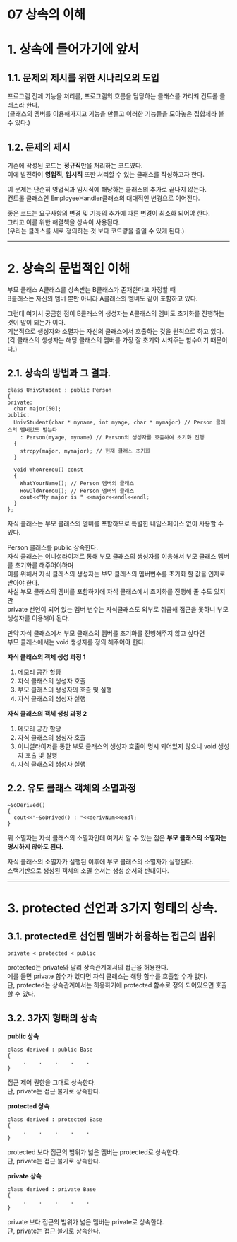 07 상속의 이해
=======================
# 1. 상속에 들어가기에 앞서
## 1.1. 문제의 제시를 위한 시나리오의 도입
프로그램 전체 기능을 처리를, 프로그램의 흐름을 담당하는 클래스를 가리켜 컨트롤 클래스라 한다.     
(클래스의 멤버를 이용해가지고 기능을 만들고 이러한 기능들을 모아놓은 집합체라 볼 수 있다.)     
     
## 1.2. 문제의 제시   
기존에 작성된 코드는 **정규직**만을 처리하는 코드였다.   
이에 발전하여 **영업직**, **임시직** 또한 처리할 수 있는 클래스를 작성하고자 한다.   

이 문제는 단순히 영업직과 임시직에 해당하는 클래스의 추가로 끝나지 않는다.       
컨트롤 클래스인 EmployeeHandler클래스의 대대적인 변경으로 이어진다.       
    
좋은 코드는 요구사항의 변경 및 기능의 추가에 따른 변경이 최소화 되어야 한다.   
그리고 이를 위한 해결책을 상속이 사용된다.    
(우리는 클래스를 새로 정의하는 것 보다 코드량을 줄일 수 있게 된다.)    
    
***
# 2. 상속의 문법적인 이해
부모 클래스 A클래스를 상속받는 B클래스가 존재한다고 가정할 때      
B클래스는 자신의 멤버 뿐만 아니라 A클래스의 멤버도 같이 포함하고 있다.       
    
그런데 여기서 궁금한 점이 B클래스의 생성자는 A클래스의 멤버도 초기화를 진행하는 것이 말이 되는가 이다.  
기본적으로 생성자와 소멸자는 자신의 클래스에서 호출하는 것을 원칙으로 하고 있다.     
(각 클래스의 생성자는 해당 클래스의 멤버를 가장 잘 초기화 시켜주는 함수이기 때문이다.)    
      
## 2.1. 상속의 방법과 그 결과.  
```
class UnivStudent : public Person
{
private:
  char major[50];
public:
  UnivStudent(char * myname, int myage, char * mymajor) // Person 클래스의 멤버값도 받는다
    : Person(myage, myname) // Person의 생성자를 호출하여 초기화 진행
  {
    strcpy(major, mymajor); // 현재 클래스 초기화 
  }  
  
  void WhoAreYou() const
  {
    WhatYourName(); // Person 멤버의 클래스
    HowOldAreYou(); // Person 멤버의 클래스
    cout<<"My major is " <<major<<endl<<endl;
  }
};
```
자식 클래스는 부모 클래스의 멤버를 포함하므로 특별한 네임스페이스 없이 사용할 수 있다.
    
Person 클래스를 public 상속한다.  
자식 클래스는 이니셜라이저르 통해 부모 클래스의 생성자를 이용해서 부모 클래스 멤버를 초기화를 해주어야하며    
이를 위해서 자식 클래스의 생성자는 부모 클래스의 멤버변수를 초기화 할 값을 인자로 받아야 한다.    
사실 부모 클래스의 멤버를 포함하기에 자식 클래스에서 초기화를 진행해 줄 수도 있지만  
private 선언이 되어 있는 멤버 변수는 자식클래스도 외부로 취급해 접근을 못하니 부모 생성자를 이용해야 된다.    
        
만약 자식 클래스에서 부모 클래스의 멤버를 초기화를 진행해주지 않고 싶다면   
부모 클래스에서는 void 생성자를 정의 해주어야 한다.   
  
**자식 클래스의 객체 생성 과정 1**        
   
1. 메모리 공간 할당
2. 자식 클래스의 생성자 호출
3. 부모 클래스의 생성자의 호출 및 실행
4. 자식 클래스의 생성자 실행
      
**자식 클래스의 객체 생성 과정 2**
   
1. 메모리 공간 할당
2. 자식 클래스의 생성자 호출
3. 이니셜라이저를 통한 부모 클래스의 생성자 호출이 명시 되어있지 않으니 void 생성자 호출 및 실행
4. 자식 클래스의 생성자 실행    
   
## 2.2. 유도 클래스 객체의 소멸과정    

```
~SoDerived()
{
  cout<<"~SoDrived() : "<<derivNum<<endl;
}
```
위 소멸자는 자식 클래스의 소멸자인데 여기서 알 수 있는 점은 **부모 클래스의 소멸자는 명시하지 않아도 된다.**            
    
자식 클래스의 소멸자가 실행된 이후에 부모 클래스의 소멸자가 실행된다.   
스택기반으로 생성된 객체의 소멸 순서는 생성 순서와 반대이다.  
         
***
# 3. protected 선언과 3가지 형태의 상속.  
## 3.1. protected로 선언된 멤버가 허용하는 접근의 범위      
```
private < protected < public
```
protected는 private와 달리 상속관계에서의 접근을 허용한다.    
예를 들면 private 함수가 있다면 자식 클래스는 해당 함수를 호출할 수가 없다.   
단, protected는 상속관계에서는 허용하기에 protected 함수로 정의 되어있으면 호출할 수 있다.    
    
## 3.2. 3가지 형태의 상속      
**public 상속**
```
class derived : public Base
{
     .    .    .    .    .
}
```
접근 제어 권한을 그대로 상속한다.     
단, private는 접근 불가로 상속한다.     
   
**protected 상속**
```
class derived : protected Base
{
     .    .    .    .    .
}
```
protected 보다 접근의 범위가 넓은 멤버는 protected로 상속한다.   
단, private는 접근 불가로 상속한다.     
     
**private 상속**
```
class derived : private Base
{
     .    .    .    .    .
}
```
private 보다 접근의 범위가 넓은 멤버는 private로 상속한다.      
단, private는 접근 불가로 상속한다.       
          

